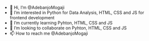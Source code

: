 - 👋 Hi, I’m @AdebanjoMogaji
- 👀 I’m interested in Python for Data Analysis, HTML, CSS and JS for frontend development
- 🌱 I’m currently learning Pyhton, HTML, CSS and JS
- 💞️ I’m looking to collaborate on Pyhton, HTML, CSS and JS
- 📫 How to reach me @AdebanjoMogaji

<!---
AdebanjoMogaji/AdebanjoMogaji is a ✨ special ✨ repository because its `README.md` (this file) appears on your GitHub profile.
You can click the Preview link to take a look at your changes.
--->
